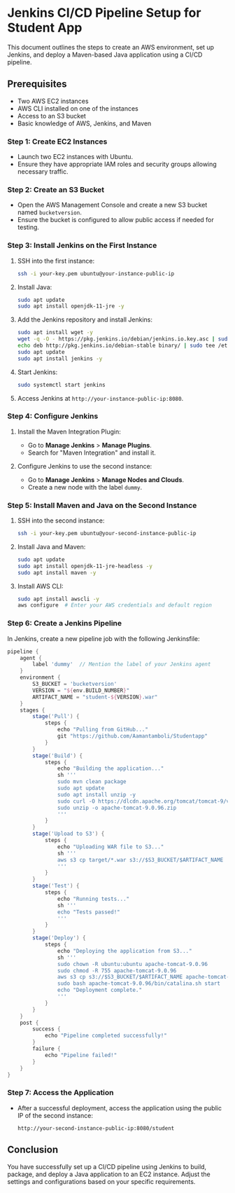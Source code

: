 # Jenkins CI/CD Pipeline Setup for Student App

This document outlines the steps to create an AWS environment, set up Jenkins, and deploy a Maven-based Java application using a CI/CD pipeline.

## Prerequisites

- Two AWS EC2 instances
- AWS CLI installed on one of the instances
- Access to an S3 bucket
- Basic knowledge of AWS, Jenkins, and Maven

### Step 1: Create EC2 Instances

- Launch two EC2 instances with Ubuntu.
- Ensure they have appropriate IAM roles and security groups allowing necessary traffic.

### Step 2: Create an S3 Bucket

- Open the AWS Management Console and create a new S3 bucket named `bucketversion`.
- Ensure the bucket is configured to allow public access if needed for testing.

### Step 3: Install Jenkins on the First Instance

1. SSH into the first instance:
   ```bash
   ssh -i your-key.pem ubuntu@your-instance-public-ip
   ```

2. Install Java:
   ```bash
   sudo apt update
   sudo apt install openjdk-11-jre -y
   ```

3. Add the Jenkins repository and install Jenkins:
   ```bash
   sudo apt install wget -y
   wget -q -O - https://pkg.jenkins.io/debian/jenkins.io.key.asc | sudo apt-key add -
   echo deb http://pkg.jenkins.io/debian-stable binary/ | sudo tee /etc/apt/sources.list.d/jenkins.list
   sudo apt update
   sudo apt install jenkins -y
   ```

4. Start Jenkins:
   ```bash
   sudo systemctl start jenkins
   ```

5. Access Jenkins at `http://your-instance-public-ip:8080`.

### Step 4: Configure Jenkins

1. Install the Maven Integration Plugin:
   - Go to **Manage Jenkins** > **Manage Plugins**.
   - Search for "Maven Integration" and install it.

2. Configure Jenkins to use the second instance:
   - Go to **Manage Jenkins** > **Manage Nodes and Clouds**.
   - Create a new node with the label `dummy`.

### Step 5: Install Maven and Java on the Second Instance

1. SSH into the second instance:
   ```bash
   ssh -i your-key.pem ubuntu@your-second-instance-public-ip
   ```

2. Install Java and Maven:
   ```bash
   sudo apt update
   sudo apt install openjdk-11-jre-headless -y
   sudo apt install maven -y
   ```

3. Install AWS CLI:
   ```bash
   sudo apt install awscli -y
   aws configure  # Enter your AWS credentials and default region
   ```

### Step 6: Create a Jenkins Pipeline

In Jenkins, create a new pipeline job with the following Jenkinsfile:

```groovy
pipeline {
    agent {
        label 'dummy'  // Mention the label of your Jenkins agent
    }
    environment {
        S3_BUCKET = 'bucketversion'
        VERSION = "${env.BUILD_NUMBER}"
        ARTIFACT_NAME = "student-${VERSION}.war"
    }
    stages {
        stage('Pull') {
            steps {
                echo "Pulling from GitHub..."
                git "https://github.com/Aamantamboli/Studentapp"
            }
        }
        stage('Build') {
            steps {
                echo "Building the application..."
                sh '''
                sudo mvn clean package
                sudo apt update 
                sudo apt install unzip -y
                sudo curl -O https://dlcdn.apache.org/tomcat/tomcat-9/v9.0.96/bin/apache-tomcat-9.0.96.zip
                sudo unzip -o apache-tomcat-9.0.96.zip 
                '''
            }
        }
        stage('Upload to S3') {
            steps {
                echo "Uploading WAR file to S3..."
                sh '''
                aws s3 cp target/*.war s3://$S3_BUCKET/$ARTIFACT_NAME
                '''
            }
        }
        stage('Test') {
            steps {
                echo "Running tests..."
                sh '''
                echo "Tests passed!"
                '''
            }
        }
        stage('Deploy') {
            steps {
                echo "Deploying the application from S3..."
                sh '''
                sudo chown -R ubuntu:ubuntu apache-tomcat-9.0.96
                sudo chmod -R 755 apache-tomcat-9.0.96
                aws s3 cp s3://$S3_BUCKET/$ARTIFACT_NAME apache-tomcat-9.0.96/webapps/student.war
                sudo bash apache-tomcat-9.0.96/bin/catalina.sh start
                echo "Deployment complete."
                '''
            }
        }
    }
    post {
        success {
            echo "Pipeline completed successfully!"
        }
        failure {
            echo "Pipeline failed!"
        }
    }
}
```

### Step 7: Access the Application

- After a successful deployment, access the application using the public IP of the second instance:
  ```plaintext
  http://your-second-instance-public-ip:8080/student
  ```

## Conclusion

You have successfully set up a CI/CD pipeline using Jenkins to build, package, and deploy a Java application to an EC2 instance. Adjust the settings and configurations based on your specific requirements.
